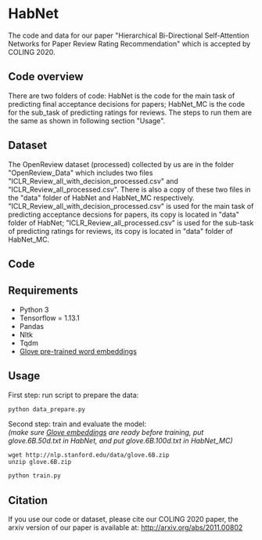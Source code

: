 # HabNet
The code and data for our paper "Hierarchical Bi-Directional Self-Attention Networks for Paper Review Rating Recommendation" which is accepted by COLING 2020.

## Code overview
There are two folders of code: HabNet is the code for the main task of predicting final acceptance decisions for papers; HabNet_MC is the code for the sub_task of predicting ratings for reviews. The steps to run them are the same as shown in following section "Usage".

## Dataset
The OpenReview dataset (processed) collected by us are in the folder "OpenReview_Data" which includes two files "ICLR_Review_all_with_decision_processed.csv" and "ICLR_Review_all_processed.csv". There is also a copy of these two files in the "data" folder of HabNet and HabNet_MC respectively. "ICLR_Review_all_with_decision_processed.csv" is used for the main task of predicting acceptance decsions for papers, its copy is located in "data" folder of HabNet; "ICLR_Review_all_processed.csv" is used for the sub-task of predicting ratings for reviews, its copy is located in "data" folder of HabNet_MC.


## Code

## Requirements

- Python 3
- Tensorflow = 1.13.1
- Pandas
- Nltk
- Tqdm
- [Glove pre-trained word embeddings](http://nlp.stanford.edu/data/glove.6B.zip)

## Usage

First step: run script to prepare the data:

```bash
python data_prepare.py
```

Second step: train and evaluate the model:
<br>
*(make sure [Glove embeddings](#requirements) are ready before training, put glove.6B.50d.txt in HabNet, and put glove.6B.100d.txt in HabNet_MC)*
```
wget http://nlp.stanford.edu/data/glove.6B.zip
unzip glove.6B.zip
```
```bash
python train.py
```

## Citation
If you use our code or dataset, please cite our COLING 2020 paper, the arxiv version of our paper is available at: http://arxiv.org/abs/2011.00802


